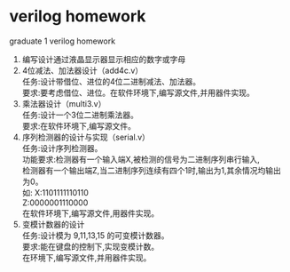 verilog homework
================

graduate 1 verilog homework<br/>

1. 编写设计通过液晶显示器显示相应的数字或字母<br/>
2. 4位减法、加法器设计（add4c.v）<br/>
	任务:设计带借位、进位的4位二进制减法、加法器。<br/>
	要求:要考虑借位、进位。在软件环境下,编写源文件,并用器件实现。<br/>
3. 乘法器设计（multi3.v）<br/>
	任务:设计一个3位二进制乘法器。<br/>
	要求:在软件环境下,编写源文件。<br/>
4. 序列检测器的设计与实现（serial.v）<br/>
	任务:设计序列检测器。<br/>
	功能要求:检测器有一个输入端X,被检测的信号为二进制序列串行输入,<br/>
	检测器有一个输出端Z,当二进制序列连续有四个1时,输出为1,其余情况均输出为0。<br/>
	如:	X:1101111110110<br/>
		Z:0000001110000<br/>
	在软件环境下,编写源文件,用器件实现。<br/>
5. 变模计数器的设计<br/>
	任务:设计模为 9,11,13,15 的可变模计数器。<br/>
	要求:能在键盘的控制下,实现变模计数。<br/>
	在环境下,编写源文件,并用器件实现。<br/>
